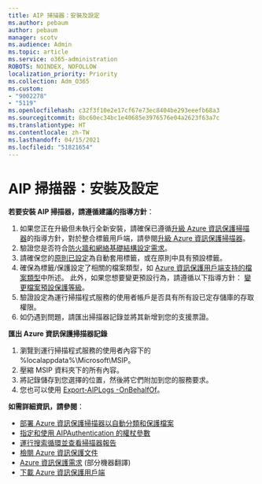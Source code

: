 ```yaml
---
title: AIP 掃描器：安裝及設定
ms.author: pebaum
author: pebaum
manager: scotv
ms.audience: Admin
ms.topic: article
ms.service: o365-administration
ROBOTS: NOINDEX, NOFOLLOW
localization_priority: Priority
ms.collection: Adm_O365
ms.custom:
- "9002278"
- "5119"
ms.openlocfilehash: c32f3f10e2e17cf67e73ec8404be293eeefb68a3
ms.sourcegitcommit: 8bc60ec34bc1e40685e3976576e04a2623f63a7c
ms.translationtype: HT
ms.contentlocale: zh-TW
ms.lasthandoff: 04/15/2021
ms.locfileid: "51821654"
---
```

# <a name="aip-scanner-installation-and-configuration"></a>AIP 掃描器：安裝及設定

**若要安裝 AIP 掃描器，請遵循建議的指導方針**：

1. 如果您正在升級但未執行全新安裝，請確保已遵循[升級 Azure 資訊保護掃描器](https://docs.microsoft.com/azure/information-protection/rms-client/client-admin-guide#upgrading-the-azure-information-protection-scanner)的指導方針，對於整合標籤用戶端，請參閱[升級 Azure 資訊保護掃描器](https://docs.microsoft.com/azure/information-protection/rms-client/clientv2-admin-guide#upgrading-the-azure-information-protection-scanner)。
2. 驗證您是否符合[防火牆和網絡基礎結構設定需求](https://docs.microsoft.com/azure/information-protection/requirements#firewalls-and-network-infrastructure)。
3. 請確保您的[原則已設定](https://docs.microsoft.com/azure/information-protection/configure-policy)為自動套用標籤，或在原則中具有預設標籤。
4. 確保為標籤/保護設定了相關的檔案類型，如 [Azure 資訊保護用戶端支持的檔案類型](https://docs.microsoft.com/azure/information-protection/rms-client/client-admin-guide-file-types#supported-file-types-for-classification-and-protection)中所述。 此外，如果您想要變更預設行為，請遵循以下指導方針： [變更檔案預設保護等級](https://docs.microsoft.com/azure/information-protection/rms-client/client-admin-guide-file-types#changing-the-default-protection-level-of-files)。
5. 驗證設定為運行掃描程式服務的使用者帳戶是否具有所有設已定存儲庫的存取權限。
6. 如仍遇到問題，請匯出掃描器記錄並將其新增到您的支援票證。

**匯出 Azure 資訊保護掃描器記錄**

1. 瀏覽到運行掃描程式服務的使用者內容下的 %localappdata%\Microsoft\MSIP。
2. 壓縮 MSIP 資料夾下的所有內容。
3. 將記錄儲存到您選擇的位置，然後將它們附加到您的服務要求。
4. 您也可以使用 [Export-AIPLogs -OnBehalfOf](https://docs.microsoft.com/powershell/module/azureinformationprotection/export-aiplogs?view=azureipps)。

**如需詳細資訊，請參閱**：
- [部署 Azure 資訊保護掃描器以自動分類和保護檔案](https://docs.microsoft.com/azure/information-protection/deploy-aip-scanner)
- [指定和使用 AIPAuthentication 的權杖參數](https://docs.microsoft.com/azure/information-protection/rms-client/client-admin-guide-powershell#specify-and-use-the-token-parameter-for-set-aipauthentication)
- [運行搜索循環並查看掃描器報告](https://docs.microsoft.com/azure/information-protection/deploy-aip-scanner#run-a-discovery-cycle-and-view-reports-for-the-scanner)
- [檢閱 Azure 資訊保護文件](https://docs.microsoft.com/azure/information-protection/what-is-information-protection)
- [Azure 資訊保護需求](https://docs.microsoft.com/azure/information-protection/get-started/requirements) (部分機器翻譯)
- [下載 Azure 資訊保護用戶端](https://www.microsoft.com/download/details.aspx?id=53018)
